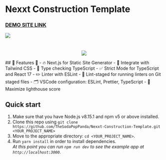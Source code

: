 # Nexxt Construction Template

### [DEMO SITE LINK](https://next-construction.netlify.app)

![](//github-image.gif)
#
<p align="center">
    <img src="/public/github-image.gif" >
<p>
## 🎉  Features  🎉
- 🔥 Next.js for Static Site Generator
- 🎨 Integrate with Tailwind CSS
- 🎉 Type checking TypeScript
- ✅ Strict Mode for TypeScript and React 17
- ✏️ Linter with ESLint 
- 🚫 Lint-staged for running linters on Git staged files
- 🗂 VSCode configuration: ESLint, Prettier, TypeScript
- 💯 Maximize lighthouse score


## Quick start

1.  Make sure that you have Node.js v8.15.1 and npm v5 or above installed.
2.  Clone this repo using `git clone https://github.com/TheSodaPopPanda/Nexxt-Construction-Template.git <YOUR_PROJECT_NAME>`
3.  Move to the appropriate directory: `cd <YOUR_PROJECT_NAME>`.<br />
4.  Run `yarn install` in order to install dependencies.<br />
    _At this point you can run `npm run dev` to see the example app at `http://localhost:3000`._
